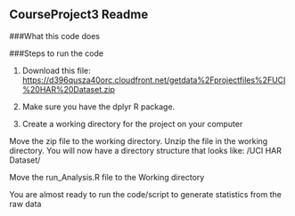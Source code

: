 ## CourseProject3 Readme

###What this code does

###Steps to run the code

1. Download this file: https://d396qusza40orc.cloudfront.net/getdata%2Fprojectfiles%2FUCI%20HAR%20Dataset.zip

2. Make sure you have the dplyr R package. 

3. Create a working directory for the project on your computer

Move the zip file to the working directory. Unzip the file in the working directory. 
You will now have a directory structure that looks like: <Working Directory>/UCI HAR Dataset/

Move the run_Analysis.R file to the Working directory

You are almost ready to run the code/script to generate statistics from the raw data


